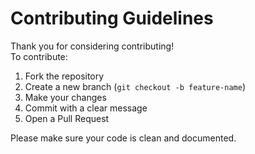 # Contributing Guidelines

Thank you for considering contributing!  
To contribute:
1. Fork the repository
2. Create a new branch (`git checkout -b feature-name`)
3. Make your changes
4. Commit with a clear message
5. Open a Pull Request

Please make sure your code is clean and documented.
